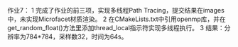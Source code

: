 作业7：
1 完成了作业的前三项，实现多线程Path Tracing，提交结果在images中，未实现Microfacet材质渲染。
2 在CMakeLists.txt中引用openmp库，并在get_random_float()方法里添加thread_local指示符实现多线程执行。
3 结果：分辨率为784*784，采样数32，时间为64s。